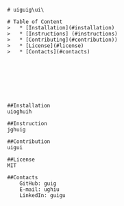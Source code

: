 
    # uiguig\ui\

    # Table of Content
    >   * [Installation](#installation)
    >   * [Instructions] (#instructions)
    >   * [Contributing](#contribution))
    >   * [License](#license)
    >   * [Contacts](#contacts)








    ##Installation
    uioghuih

    ##Instruction
    jghuig

    ##Contribution
    uigui

    ##License
    MIT

    ##Contacts
        GitHub: guig
        E-mail: ughiu
        LinkedIn: guigu

    
    
